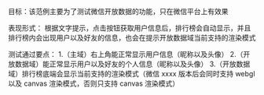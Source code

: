 目标：该范例主要为了测试微信开放数据的功能，只在微信平台上有效果

表现形式：
    根据文字提示，点击按钮获取用户信息后，排行榜会自动显示，并且排行榜内会出现用户以及好友的信息，也会在提示开放数据域当前支持的渲染模式

测试通过要点：
    1.（主域）右上角能正常显示用户信息（昵称以及头像）
    2.（开放数据域）能正常显示用户以及好友的个人信息（昵称以及头像）
    3.（开放数据域）排行榜底端会显示当前支持的渲染模式（微信 xxxx 版本后会同时支持 webgl 以及 canvas 渲染模式，否则只支持 canvas 渲染模式）
    

    
